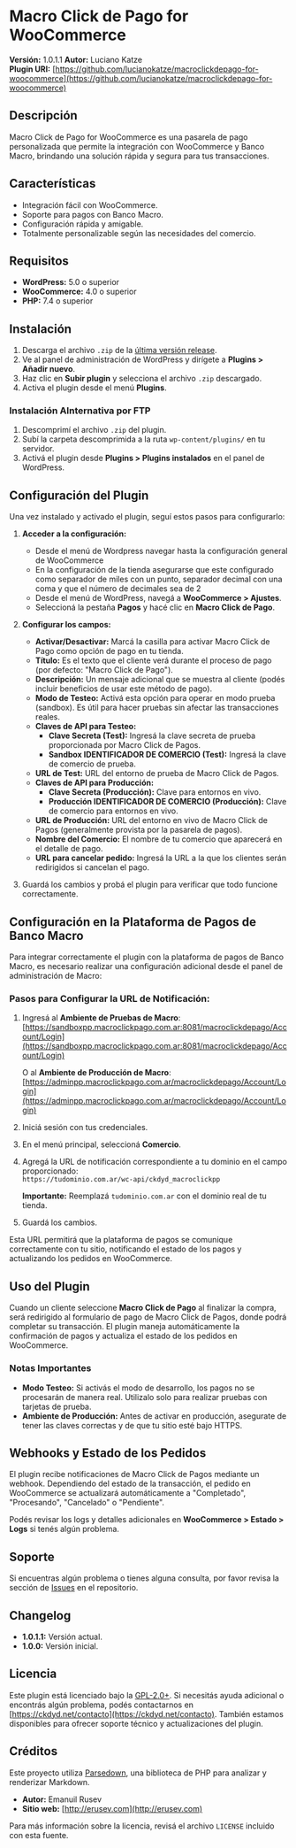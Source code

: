 # Macro Click de Pago for WooCommerce

**Versión:** 1.0.1.1
**Autor:** Luciano Katze  
**Plugin URI:** [https://github.com/lucianokatze/macroclickdepago-for-woocommerce](https://github.com/lucianokatze/macroclickdepago-for-woocommerce)

## Descripción

Macro Click de Pago for WooCommerce es una pasarela de pago personalizada que permite la integración con WooCommerce y Banco Macro, brindando una solución rápida y segura para tus transacciones.

## Características

- Integración fácil con WooCommerce.
- Soporte para pagos con Banco Macro.
- Configuración rápida y amigable.
- Totalmente personalizable según las necesidades del comercio.

## Requisitos

- **WordPress:** 5.0 o superior
- **WooCommerce:** 4.0 o superior
- **PHP:** 7.4 o superior

## Instalación

1. Descarga el archivo `.zip` de la [última versión release](https://github.com/lucianokatze/macroclickdepago-for-woocommerce/releases).
2. Ve al panel de administración de WordPress y dirígete a **Plugins > Añadir nuevo**.
3. Haz clic en **Subir plugin** y selecciona el archivo `.zip` descargado.
4. Activa el plugin desde el menú **Plugins**.

### Instalación Alnternativa por FTP

1. Descomprimí el archivo `.zip` del plugin.
2. Subí la carpeta descomprimida a la ruta `wp-content/plugins/` en tu servidor.
3. Activá el plugin desde **Plugins > Plugins instalados** en el panel de WordPress.

## Configuración del Plugin

Una vez instalado y activado el plugin, seguí estos pasos para configurarlo:

1. **Acceder a la configuración:**
   - Desde el menú de Wordpress navegar hasta la configuración general de WooCommerce
   - En la configuración de la tienda asegurarse que este configurado como separador de miles con un punto, separador decimal con una coma y que el número de decimales sea de 2
   - Desde el menú de WordPress, navegá a **WooCommerce > Ajustes**.
   - Seleccioná la pestaña **Pagos** y hacé clic en **Macro Click de Pago**.

2. **Configurar los campos:**

   - **Activar/Desactivar:** Marcá la casilla para activar Macro Click de Pago como opción de pago en tu tienda.
   - **Título:** Es el texto que el cliente verá durante el proceso de pago (por defecto: "Macro Click de Pago").
   - **Descripción:** Un mensaje adicional que se muestra al cliente (podés incluir beneficios de usar este método de pago).
   - **Modo de Testeo:** Activá esta opción para operar en modo prueba (sandbox). Es útil para hacer pruebas sin afectar las transacciones reales.
   - **Claves de API para Testeo:**
     - **Clave Secreta (Test):** Ingresá la clave secreta de prueba proporcionada por Macro Click de Pagos.
     - **Sandbox IDENTIFICADOR DE COMERCIO (Test):** Ingresá la clave de comercio de prueba.
   - **URL de Test:** URL del entorno de prueba de Macro Click de Pagos.
   - **Claves de API para Producción:**
     - **Clave Secreta (Producción):** Clave para entornos en vivo.
     - **Producción IDENTIFICADOR DE COMERCIO (Producción):** Clave de comercio para entornos en vivo.
   - **URL de Producción:** URL del entorno en vivo de Macro Click de Pagos (generalmente provista por la pasarela de pagos).
   - **Nombre del Comercio:** El nombre de tu comercio que aparecerá en el detalle de pago.
   - **URL para cancelar pedido:** Ingresá la URL a la que los clientes serán redirigidos si cancelan el pago.

3. Guardá los cambios y probá el plugin para verificar que todo funcione correctamente.

## Configuración en la Plataforma de Pagos de Banco Macro

Para integrar correctamente el plugin con la plataforma de pagos de Banco Macro, es necesario realizar una configuración adicional desde el panel de administración de Macro:

### Pasos para Configurar la URL de Notificación:

1. Ingresá al **Ambiente de Pruebas de Macro**:  
   [https://sandboxpp.macroclickpago.com.ar:8081/macroclickdepago/Account/Login](https://sandboxpp.macroclickpago.com.ar:8081/macroclickdepago/Account/Login)

   O al **Ambiente de Producción de Macro**:  
   [https://adminpp.macroclickpago.com.ar/macroclickdepago/Account/Login](https://adminpp.macroclickpago.com.ar/macroclickdepago/Account/Login)

2. Iniciá sesión con tus credenciales.

3. En el menú principal, seleccioná **Comercio**.

4. Agregá la URL de notificación correspondiente a tu dominio en el campo proporcionado:  
   `https://tudominio.com.ar/wc-api/ckdyd_macroclickpp`

   **Importante:** Reemplazá `tudominio.com.ar` con el dominio real de tu tienda.

5. Guardá los cambios.

Esta URL permitirá que la plataforma de pagos se comunique correctamente con tu sitio, notificando el estado de los pagos y actualizando los pedidos en WooCommerce.

## Uso del Plugin

Cuando un cliente seleccione **Macro Click de Pago** al finalizar la compra, será redirigido al formulario de pago de Macro Click de Pagos, donde podrá completar su transacción. El plugin maneja automáticamente la confirmación de pagos y actualiza el estado de los pedidos en WooCommerce.

### Notas Importantes

- **Modo Testeo:** Si activás el modo de desarrollo, los pagos no se procesarán de manera real. Utilizalo solo para realizar pruebas con tarjetas de prueba.
- **Ambiente de Producción:** Antes de activar en producción, asegurate de tener las claves correctas y de que tu sitio esté bajo HTTPS.

## Webhooks y Estado de los Pedidos

El plugin recibe notificaciones de Macro Click de Pagos mediante un webhook. Dependiendo del estado de la transacción, el pedido en WooCommerce se actualizará automáticamente a "Completado", "Procesando", "Cancelado" o "Pendiente".

Podés revisar los logs y detalles adicionales en **WooCommerce > Estado > Logs** si tenés algún problema.
## Soporte

Si encuentras algún problema o tienes alguna consulta, por favor revisa la sección de [Issues](https://github.com/lucianokatze/macroclickdepago-for-woocommerce/issues) en el repositorio.

## Changelog

- **1.0.1.1:** Versión actual.
- **1.0.0:** Versión inicial.

## Licencia

Este plugin está licenciado bajo la [GPL-2.0+](https://www.gnu.org/licenses/gpl-2.0.html).
Si necesitás ayuda adicional o encontrás algún problema, podés contactarnos en [https://ckdyd.net/contacto](https://ckdyd.net/contacto). También estamos disponibles para ofrecer soporte técnico y actualizaciones del plugin.

## Créditos

Este proyecto utiliza [Parsedown](http://parsedown.org), una biblioteca de PHP para analizar y renderizar Markdown.

- **Autor:** Emanuil Rusev  
- **Sitio web:** [http://erusev.com](http://erusev.com)  

Para más información sobre la licencia, revisá el archivo `LICENSE` incluido con esta fuente.
